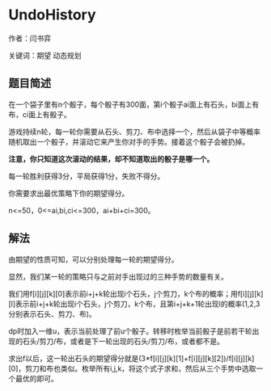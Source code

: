 # UndoHistory
作者：闫书弈

关键词：期望 动态规划
## 题目简述
在一个袋子里有n个骰子，每个骰子有300面，第i个骰子ai面上有石头，bi面上有布，ci面上有骰子。

游戏持续n轮，每一轮你需要从石头、剪刀、布中选择一个，然后从袋子中等概率随机取出一个骰子，并滚动它来产生你对手的手势。接着这个骰子会被扔掉。

**注意，你只知道这次滚动的结果，却不知道取出的骰子是哪一个。**

每一轮胜利获得3分，平局获得1分，失败不得分。

你需要求出最优策略下你的期望得分。

n<=50，0<=ai,bi,ci<=300，ai+bi+ci=300。
## 解法
由期望的性质可知，可以分别处理每一轮的期望得分。

显然，我们某一轮的策略只与之前对手出现过的三种手势的数量有关。

我们用f[i][j][k][0]表示前i+j+k轮出现i个石头，j个剪刀，k个布的概率；用f[i][j][k][l]表示前i+j+k轮出现i个石头，j个剪刀，k个布，且第i+j+k+1轮出现l的概率(1,2,3分别表示石头、剪刀、布)。

dp时加入一维u，表示当前处理了前u个骰子。转移时枚举当前骰子是前若干轮出现的石头/剪刀/布，或者是下一轮出现的石头/剪刀/布，或者都不是。

求出f以后，这一轮出石头的期望得分就是(3*f[i][j][k][1]+f[i][j][k][2])/f[i][j][k][0]，剪刀和布也类似。枚举所有i,j,k，将这个式子求和，然后从三个手势中选取一个最优的即可。
